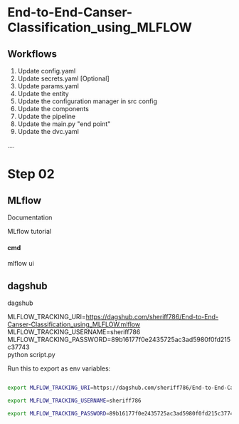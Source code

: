 # End-to-End-Canser-Classification_using_MLFLOW



## Workflows

1. Update config.yaml
2. Update secrets.yaml [Optional]
3. Update params.yaml
4. Update the entity
5. Update the configuration manager in src config
6. Update the components
7. Update the pipeline
8. Update the main.py  "end point"
9. Update the dvc.yaml


....
# Step 02

## MLflow

Documentation

MLflow tutorial

#### cmd
   mlflow ui


## dagshub
  dagshub

MLFLOW_TRACKING_URI=https://dagshub.com/sheriff786/End-to-End-Canser-Classification_using_MLFLOW.mlflow \
MLFLOW_TRACKING_USERNAME=sheriff786 \
MLFLOW_TRACKING_PASSWORD=89b16177f0e2435725ac3ad5980f0fd215c37743 \
python script.py

Run this to export as env variables:
```bash 

export MLFLOW_TRACKING_URI=https://dagshub.com/sheriff786/End-to-End-Canser-Classification_using_MLFLOW.mlflow

export MLFLOW_TRACKING_USERNAME=sheriff786

export MLFLOW_TRACKING_PASSWORD=89b16177f0e2435725ac3ad5980f0fd215c37743


```
